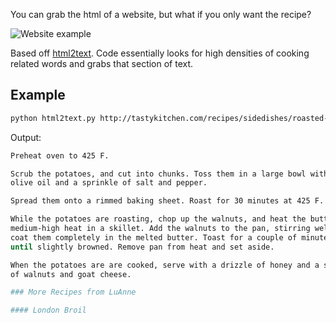 You can grab the html of a website, but what if you only want the recipe?

![Website example](https://i.imgur.com/fjr0M6H.jpg?1)

Based off [html2text](https://github.com/aaronsw/html2text). Code essentially looks for high densities of cooking related words and grabs that section of text.

## Example

```bash
python html2text.py http://tastykitchen.com/recipes/sidedishes/roasted-sweet-potatoes-with-toasted-walnuts-honey-and-goat-cheese/
```

Output:

```bash
Preheat oven to 425 F.

Scrub the potatoes, and cut into chunks. Toss them in a large bowl with the
olive oil and a sprinkle of salt and pepper.

Spread them onto a rimmed baking sheet. Roast for 30 minutes at 425 F.

While the potatoes are roasting, chop up the walnuts, and heat the butter over
medium-high heat in a skillet. Add the walnuts to the pan, stirring well to
coat them completely in the melted butter. Toast for a couple of minutes,
until slightly browned. Remove pan from heat and set aside.

When the potatoes are are cooked, serve with a drizzle of honey and a sprinkle
of walnuts and goat cheese.

### More Recipes from LuAnne

#### London Broil

```

